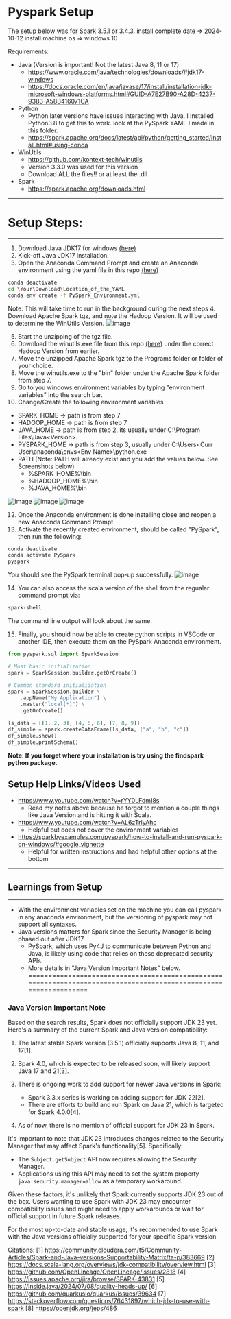 # Pyspark Setup
The setup below was for Spark 3.5.1 or 3.4.3. 
install complete date => 2024-10-12
install machine os => windows 10

Requirements:
- Java (Version is important! Not the latest Java 8, 11 or 17)
  - https://www.oracle.com/java/technologies/downloads/#jdk17-windows
  - https://docs.oracle.com/en/java/javase/17/install/installation-jdk-microsoft-windows-platforms.html#GUID-A7E27B90-A28D-4237-9383-A58B416071CA
- Python
  - Python later versions have issues interacting with Java. I installed Python3.8 to get this to work. look at the PySpark YAML I made in this folder.
  - https://spark.apache.org/docs/latest/api/python/getting_started/install.html#using-conda
- WinUtils
  - https://github.com/kontext-tech/winutils
  - Version 3.3.0 was used for this version
  - Download ALL the files!! or at least the .dll
- Spark
  - https://spark.apache.org/downloads.html
---
# Setup Steps:
---
1. Download Java JDK17 for windows [(here)](https://www.oracle.com/java/technologies/downloads/#jdk17-windows)
2. Kick-off Java JDK17 installation.
3. Open the Anaconda Command Prompt and create an Anaconda environment using the yaml file in this repo [(here)](https://github.com/ajlinhard/byte-size-docs/blob/main/Spark/PySpark_Environment.yml)
```bash
conda deactivate
cd \Your\Download\Location_of_the_YAML
conda env create -f PySpark_Environment.yml
```
Note: This will take time to run in the background during the next steps
4. Download Apache Spark tgz, and note the Hadoop Version. It will be used to determine the WinUtils Version.
![image](https://github.com/user-attachments/assets/b5852cef-2435-4120-a9bb-60905e877862)

5. Start the unzipping of the tgz file.
6. Download the winutils.exe file from this repo [(here)](https://github.com/kontext-tech/winutils) under the correct Hadoop Version from earlier.
7. Move the unzipped Apache Spark tgz to the Programs folder or folder of your choice.
8. Move the winutils.exe to the "bin" folder under the Apache Spark folder from step 7.
9. Go to you windows environment variables by typing "environment variables" into the search bar.
10. Change/Create the following environment variables
  - SPARK_HOME -> path is from step 7
  -  HADOOP_HOME -> path is from step 7
  - JAVA_HOME -> path is from step 2, its usually under C:\Program Files\Java\<Version>.
  - PYSPARK_HOME -> path is from step 3, usually under C:\Users\<Curr User\anaconda\envs\<Env Name>\python.exe
  - PATH (Note: PATH will already exist and you add the values below. See Screenshots below)
    - %SPARK_HOME%\bin
    - %HADOOP_HOME%\bin
    - %JAVA_HOME%\bin

![image](https://github.com/user-attachments/assets/4be43a23-7a22-4481-8ff6-0c4fe96d729e)
![image](https://github.com/user-attachments/assets/53aac671-8f98-444d-8a6e-a766e4f7523e)
![image](https://github.com/user-attachments/assets/699d1a4f-fe73-4cf5-90b4-2e2a821e132d)

12. Once the Anaconda environment is done installing close and reopen a new Anaconda Command Prompt.
13. Activate the recently created environment, should be called "PySpark", then run the following:
```bash
conda deactivate
conda activate PySpark
pyspark
```
You should see the PySpark terminal pop-up successfully.
![image](https://github.com/user-attachments/assets/145cb9d2-835d-4d4c-8791-587345a2cca1)

14. You can also access the scala version of the shell from the regualar command prompt via:
```bash
spark-shell
```
The command line output will look about the same.

15. Finally, you should now be able to create python scripts in VSCode or another IDE, then execute them on the PySpark Anaconda environment.
```python
from pyspark.sql import SparkSession

# Most basic initialization
spark = SparkSession.builder.getOrCreate()

# Common standard initialization
spark = SparkSession.builder \
    .appName("My Application") \
    .master("local[*]") \
    .getOrCreate()

ls_data = [[1, 2, 3], [4, 5, 6], [7, 8, 9]]
df_simple = spark.createDataFrame(ls_data, ["a", "b", "c"])
df_simple.show()
df_simple.printSchema()
```

**Note: If you forget where your installation is try using the findspark python package.**

## Setup Help Links/Videos Used
- https://www.youtube.com/watch?v=rYY0LFdmI8s
  - Read my notes above because he forgot to mention a couple things like Java Version and is hitting it with Scala.
- https://www.youtube.com/watch?v=AL6zTrlyAhc
  - Helpful but does not cover the environment variables
- https://sparkbyexamples.com/pyspark/how-to-install-and-run-pyspark-on-windows/#google_vignette
  - Helpful for written instructions and had helpful other options at the bottom

---
## Learnings from Setup
---
- With the environment variables set on the machine you can call pyspark in any anaconda environment, but the versioning of pyspark may not support all syntaxes.
- Java versions matters for Spark since the Security Manager is being phased out after JDK17.
  - PySpark, which uses Py4J to communicate between Python and Java, is likely using code that relies on these deprecated security APIs.
  - More details in "Java Version Important Notes" below.
=================================================================================================================
### Java Version Important Note
Based on the search results, Spark does not officially support JDK 23 yet. Here's a summary of the current Spark and Java version compatibility:

1. The latest stable Spark version (3.5.1) officially supports Java 8, 11, and 17[1].

2. Spark 4.0, which is expected to be released soon, will likely support Java 17 and 21[3].

3. There is ongoing work to add support for newer Java versions in Spark:

   - Spark 3.3.x series is working on adding support for JDK 22[2].
   - There are efforts to build and run Spark on Java 21, which is targeted for Spark 4.0.0[4].

4. As of now, there is no mention of official support for JDK 23 in Spark.

It's important to note that JDK 23 introduces changes related to the Security Manager that may affect Spark's functionality[5]. Specifically:

- The `Subject.getSubject` API now requires allowing the Security Manager.
- Applications using this API may need to set the system property `java.security.manager=allow` as a temporary workaround.

Given these factors, it's unlikely that Spark currently supports JDK 23 out of the box. Users wanting to use Spark with JDK 23 may encounter compatibility issues and might need to apply workarounds or wait for official support in future Spark releases.

For the most up-to-date and stable usage, it's recommended to use Spark with the Java versions officially supported for your specific Spark version.

Citations:
[1] https://community.cloudera.com/t5/Community-Articles/Spark-and-Java-versions-Supportability-Matrix/ta-p/383669
[2] https://docs.scala-lang.org/overviews/jdk-compatibility/overview.html
[3] https://github.com/OpenLineage/OpenLineage/issues/2818
[4] https://issues.apache.org/jira/browse/SPARK-43831
[5] https://inside.java/2024/07/08/quality-heads-up/
[6] https://github.com/quarkusio/quarkus/issues/39634
[7] https://stackoverflow.com/questions/76431897/which-jdk-to-use-with-spark
[8] https://openjdk.org/jeps/486

